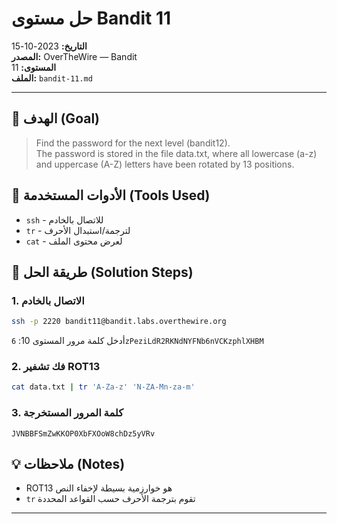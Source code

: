 # حل مستوى Bandit 11
**التاريخ:** 2023-10-15  
**المصدر:** OverTheWire — Bandit  
**المستوى:** 11  
**الملف:** `bandit-11.md`

---

## 🎯 الهدف (Goal)
> Find the password for the next level (bandit12).  
> The password is stored in the file data.txt, where all lowercase (a-z) and uppercase (A-Z) letters have been rotated by 13 positions.

## 🔧 الأدوات المستخدمة (Tools Used)
- `ssh` - للاتصال بالخادم
- `tr` - لترجمة/استبدال الأحرف
- `cat` - لعرض محتوى الملف

## 🚀 طريقة الحل (Solution Steps)

### 1. الاتصال بالخادم
```bash
ssh -p 2220 bandit11@bandit.labs.overthewire.org
```
أدخل كلمة مرور المستوى 10: `6zPeziLdR2RKNdNYFNb6nVCKzphlXHBM`

### 2. فك تشفير ROT13
```bash
cat data.txt | tr 'A-Za-z' 'N-ZA-Mn-za-m'
```

### 3. كلمة المرور المستخرجة
```
JVNBBFSmZwKKOP0XbFXOoW8chDz5yVRv
```

## 💡 ملاحظات (Notes)
- ROT13 هو خوارزمية بسيطة لإخفاء النص
- `tr` تقوم بترجمة الأحرف حسب القواعد المحددة

---
